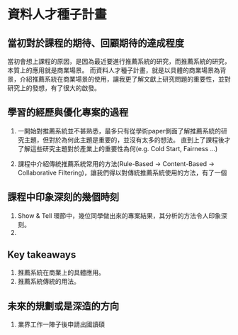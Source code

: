 # 資料人才種子計畫

## 當初對於課程的期待、回顧期待的達成程度

當初會想上課程的原因，是因為最近要進行推薦系統的研究，而推薦系統的研究，本質上的應用就是商業場景。
而資料人才種子計畫，就是以具體的商業場景為背景，介紹推薦系統在商業場景的使用，讓我更了解文獻上研究問題的重要性，並對研究上的發想，有了很大的啟發。

## 學習的經歷與優化專案的過程

1. 一開始對推薦系統並不甚熟悉，最多只有從學術paper側面了解推薦系統的研究主題，但對於為何此主題是重要的，並沒有太多的想法。
直到上了課程後才了解這些研究主題對於產業上的重要性為何(e.g. Cold Start, Fairness ...)

2. 課程中介紹傳統推薦系統常用的方法(Rule-Based → Content-Based → Collaborative Filtering)，讓我們得以對傳統推薦系統使用的方法，有了一個


## 課程中印象深刻的幾個時刻

1. Show & Tell 環節中，幾位同學做出來的專案結果，其分析的方法令人印象深刻。
2. 

## Key takeaways

1. 推薦系統在商業上的具體應用。
2. 推薦系統傳統的用法。

## 未來的規劃或是深造的方向

1. 業界工作一陣子後申請出國讀碩
